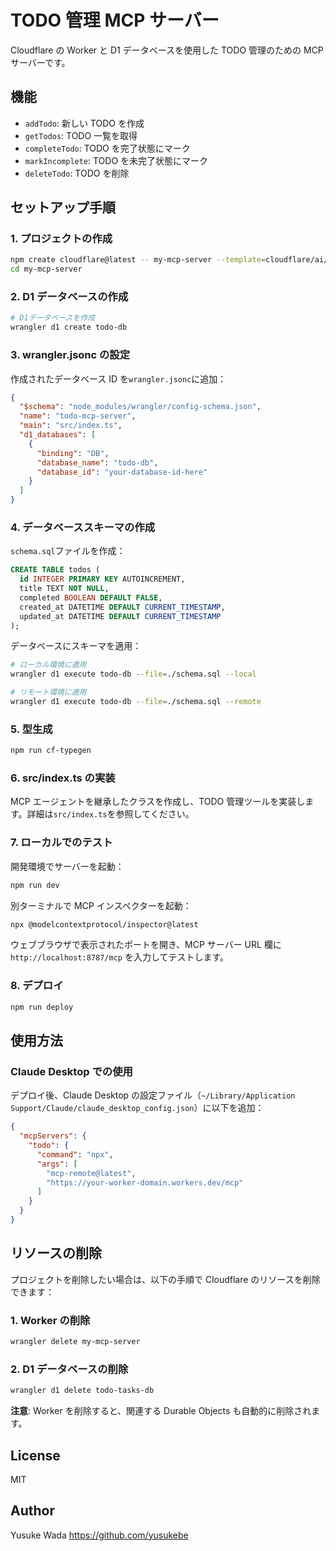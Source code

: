 # TODO 管理 MCP サーバー

Cloudflare の Worker と D1 データベースを使用した TODO 管理のための MCP サーバーです。

## 機能

- `addTodo`: 新しい TODO を作成
- `getTodos`: TODO 一覧を取得
- `completeTodo`: TODO を完了状態にマーク
- `markIncomplete`: TODO を未完了状態にマーク
- `deleteTodo`: TODO を削除

## セットアップ手順

### 1. プロジェクトの作成

```bash
npm create cloudflare@latest -- my-mcp-server --template=cloudflare/ai/demos/remote-mcp-authless
cd my-mcp-server
```

### 2. D1 データベースの作成

```bash
# D1データベースを作成
wrangler d1 create todo-db
```

### 3. wrangler.jsonc の設定

作成されたデータベース ID を`wrangler.jsonc`に追加：

```json
{
  "$schema": "node_modules/wrangler/config-schema.json",
  "name": "todo-mcp-server",
  "main": "src/index.ts",
  "d1_databases": [
    {
      "binding": "DB",
      "database_name": "todo-db",
      "database_id": "your-database-id-here"
    }
  ]
}
```

### 4. データベーススキーマの作成

`schema.sql`ファイルを作成：

```sql
CREATE TABLE todos (
  id INTEGER PRIMARY KEY AUTOINCREMENT,
  title TEXT NOT NULL,
  completed BOOLEAN DEFAULT FALSE,
  created_at DATETIME DEFAULT CURRENT_TIMESTAMP,
  updated_at DATETIME DEFAULT CURRENT_TIMESTAMP
);
```

データベースにスキーマを適用：

```bash
# ローカル環境に適用
wrangler d1 execute todo-db --file=./schema.sql --local

# リモート環境に適用
wrangler d1 execute todo-db --file=./schema.sql --remote
```

### 5. 型生成

```bash
npm run cf-typegen
```

### 6. src/index.ts の実装

MCP エージェントを継承したクラスを作成し、TODO 管理ツールを実装します。詳細は`src/index.ts`を参照してください。

### 7. ローカルでのテスト

開発環境でサーバーを起動：

```bash
npm run dev
```

別ターミナルで MCP インスペクターを起動：

```bash
npx @modelcontextprotocol/inspector@latest
```

ウェブブラウザで表示されたポートを開き、MCP サーバー URL 欄に `http://localhost:8787/mcp` を入力してテストします。

### 8. デプロイ

```bash
npm run deploy
```

## 使用方法

### Claude Desktop での使用

デプロイ後、Claude Desktop の設定ファイル（`~/Library/Application Support/Claude/claude_desktop_config.json`）に以下を追加：

```json
{
  "mcpServers": {
    "todo": {
      "command": "npx",
      "args": [
        "mcp-remote@latest",
        "https://your-worker-domain.workers.dev/mcp"
      ]
    }
  }
}
```

## リソースの削除

プロジェクトを削除したい場合は、以下の手順で Cloudflare のリソースを削除できます：

### 1. Worker の削除

```bash
wrangler delete my-mcp-server
```

### 2. D1 データベースの削除

```bash
wrangler d1 delete todo-tasks-db
```

**注意**: Worker を削除すると、関連する Durable Objects も自動的に削除されます。

## License

MIT

## Author

Yusuke Wada <https://github.com/yusukebe>
